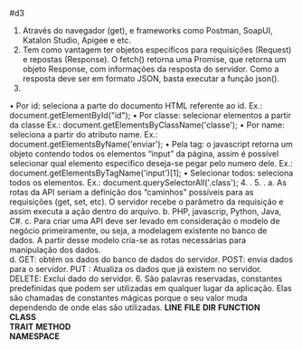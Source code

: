 #d3
1.	Através do navegador (get), e frameworks como Postman, SoapUI, Katalon Studio, Apigee e etc. 
2.	Tem como vantagem ter objetos específicos para requisições (Request) e repostas (Response).  O fetch() retorna uma Promise, que retorna um objeto Response, com informações da resposta do servidor. Como a resposta deve ser em formato JSON, basta executar a função json().
3.	
•	Por id: seleciona a parte do documento HTML referente ao id.
Ex.:  document.getElementById("id");
•	Por classe: selecionar elementos a partir da classe
Ex.:  document.getElementsByClassName('classe');
•	Por name: seleciona a partir do atributo name.
Ex.:  document.getElementsByName('enviar');
•	Pela tag: o javascript retorna um objeto contendo todos os elementos “input” da página, assim é possível selecionar qual elemento especifico deseja-se pegar pelo numero dele.
Ex.: document.getElementsByTagName('input')[1];
•	Selecionar todos: seleciona todos os elementos.
Ex.: document.querySelectorAll('.class');
4.	.
5.	.
a.	As rotas da API seriam a definição dos “caminhos” possíveis para as requisições (get, set, etc). O servidor recebe o parâmetro da requisição e assim executa a ação dentro do arquivo.
b.	PHP, javascrip, Python,  Java, C#.
c.	Para criar uma API deve ser levado em consideração o modelo de negócio primeiramente, ou seja, a modelagem existente no banco de dados. A partir desse modelo cria-se as rotas necessárias para manipulação dos dados.  
d.	GET: obtém os dados do banco de dados do servidor.
POST: envia dados para o servidor.
PUT : Atualiza os dados que já existem no servidor. 
DELETE: Exclui dado do servidor.
6.	São palavras reservadas, constantes predefinidas que podem ser utilizadas em qualquer lugar da aplicação. Elas são chamadas de constantes mágicas porque o seu valor muda dependendo de onde elas são utilizadas.
__LINE__ 
__FILE__ 
__DIR__ 
__FUNCTION__  
__CLASS__	
__TRAIT__ 
__METHOD__	
__NAMESPACE__
